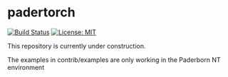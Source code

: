 # padertorch
[![Build Status](https://travis-ci.org/fgnt/padertorch.svg?branch=master)](https://travis-ci.org/fgnt/lazy_dataset)
[![License: MIT](https://img.shields.io/badge/License-MIT-blue.svg)](https://github.com/fgnt/lazy_dataset/blob/master/LICENSE)


This repository is currently under construction.

The examples in contrib/examples are only working in the Paderborn NT environment
